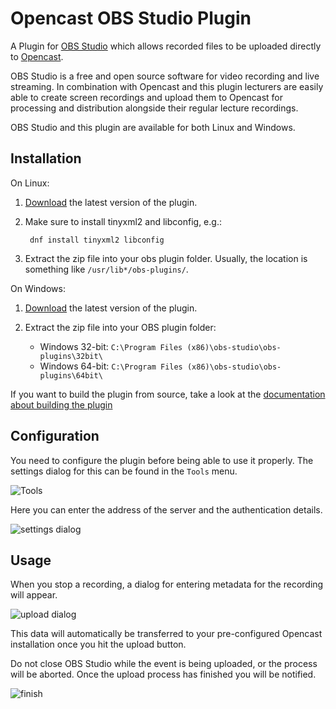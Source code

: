 Opencast OBS Studio Plugin
==========================

A Plugin for [OBS Studio](https://obsproject.com/) which allows recorded files
to be uploaded directly to [Opencast](http://opencast.org).

OBS Studio is a free and open source software for video recording and live
streaming. In combination with Opencast and this plugin lecturers are easily
able to create screen recordings and upload them to Opencast for processing and
distribution alongside their regular lecture recordings.

OBS Studio and this plugin are available for both Linux and Windows.


Installation
------------

On Linux:

1. [Download](https://github.com/elan-ev/opencast-obs-plugin/releases) the latest version of the plugin.

2. Make sure to install tinyxml2 and libconfig, e.g.:

        dnf install tinyxml2 libconfig

3. Extract the zip file into your obs plugin folder. Usually, the location is
   something like `/usr/lib*/obs-plugins/`.


On Windows:

1. [Download](https://github.com/elan-ev/opencast-obs-plugin/releases) the latest version of the plugin.

2. Extract the zip file into your OBS plugin folder:

    - Windows 32-bit: `C:\Program Files (x86)\obs-studio\obs-plugins\32bit\`
    - Windows 64-bit: `C:\Program Files (x86)\obs-studio\obs-plugins\64bit\`

If you want to build the plugin from source, take a look at the [documentation
about building the plugin](building.md)


Configuration
-------------

You need to configure the plugin before being able to use it properly. The
settings dialog for this can be found in the `Tools` menu.

![Tools](img/tools.jpg)

Here you can enter the address of the server and the authentication details.

![settings dialog](img/settingsdialog.jpg)


Usage
-----

When you stop a recording, a dialog for entering metadata for the recording will
appear.

![upload dialog](img/uploaddialog.jpg)

This data will automatically be transferred to your pre-configured Opencast
installation once you hit the upload button.

Do not close OBS Studio while the event is being uploaded, or the process will
be aborted. Once the upload process has finished you will be notified.

![finish](img/finish.jpg)
